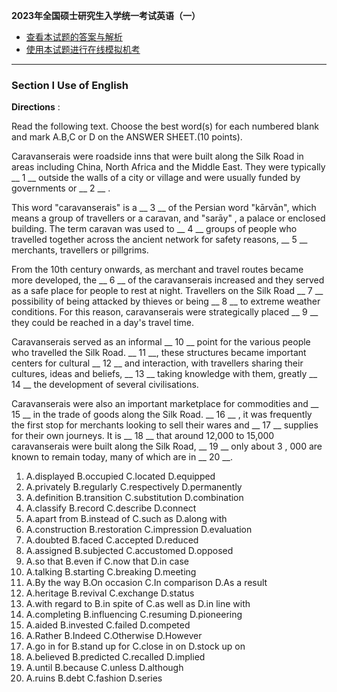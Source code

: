 **2023年全国硕士研究生入学统一考试英语（一）**

- [查看本试题的答案与解析](https://ruti.page/npees/clozes/1) 
- [使用本试题进行在线模拟机考](https://ruti.page/npees/clozes/1/exams/create)

---

### Section I Use of English

**Directions** :

Read the following text. Choose the best word(s) for each numbered blank and mark A.B,C or D on the ANSWER SHEET.(10 points).

Caravanserais were roadside inns that were built along the Silk Road in areas including China, North Africa and the Middle East. They were typically __ 1 __ outside the walls of a city or village and were usually funded by governments or __ 2 __ .

This word "caravanserais" is a __ 3 __ of the Persian word "kārvān", which means a group of travellers or a caravan, and "sarāy" , a palace or enclosed building. The term caravan was used to __ 4 __ groups of people who travelled together across the ancient network for safety reasons, __ 5 __ merchants, travellers or pillgrims.

From the 10th century onwards, as merchant and travel routes became more developed, the __ 6 __ of the caravanserais increased and they served as a safe place for people to rest at night. Travellers on the Silk Road __ 7 __ possibility of being attacked by thieves or being __ 8 __ to extreme weather conditions. For this reason, caravanserais were strategically placed __ 9 __ they could be reached in a day's travel time.

Caravanserais served as an informal __ 10 __ point for the various people who travelled the Silk Road. __ 11 __, these structures became important centers for cultural __ 12 __ and interaction, with travellers sharing their cultures, ideas and beliefs, __ 13 __ taking knowledge with them, greatly __ 14 __ the development of several civilisations.

Caravanserais were also an important marketplace for commodities and __ 15 __ in the trade of goods along the Silk Road. __ 16 __ , it was frequently the first stop for merchants looking to sell their wares and __ 17 __ supplies for their own journeys. It is __ 18 __ that around 12,000 to 15,000 caravanserais were built along the Silk Road, __ 19 __ only about 3 , 000 are known to remain today, many of which are in __ 20 __.

1. A.displayed B.occupied C.located D.equipped
2. A.privately B.regularly C.respectively D.permanently
3. A.definition B.transition C.substitution D.combination
4. A.classify B.record C.describe D.connect
5. A.apart from B.instead of C.such as D.along with
6. A.construction B.restoration C.impression D.evaluation
7. A.doubted B.faced C.accepted D.reduced
8. A.assigned B.subjected C.accustomed D.opposed
9. A.so that B.even if C.now that D.in case
10. A.talking B.starting C.breaking D.meeting
11. A.By the way B.On occasion C.In comparison D.As a result
12. A.heritage B.revival C.exchange D.status
13. A.with regard to B.in spite of C.as well as D.in line with
14. A.completing B.influencing C.resuming D.pioneering
15. A.aided B.invested C.failed D.competed
16. A.Rather B.Indeed C.Otherwise D.However
17. A.go in for B.stand up for C.close in on D.stock up on
18. A.believed B.predicted C.recalled D.implied
19. A.until B.because C.unless D.although
20. A.ruins B.debt C.fashion D.series